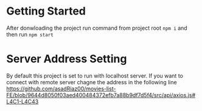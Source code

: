 # Getting Started 

After donwloading the project run command from project root
``` npm i ``` and then run ```npm start``` 

#  Server Address Setting

By default this project is set to run with localhost server. If you want to connect with remote server chagne the address in the following line
https://github.com/asadRiaz00/movies-list-FE/blob/9644d8050f03aed400484372efb7a88b9df7d5f4/src/api/axios.js#L4C1-L4C43

